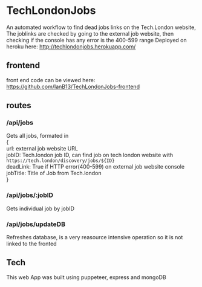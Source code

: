 # TechLondonJobs
An automated workflow to find dead jobs links on the Tech.London website,
The joblinks are checked by going to the external job website, then checking if the console has any
error is the 400-599 range
Deployed on heroku here: http://techlondonjobs.herokuapp.com/

## frontend
front end code can be viewed here: https://github.com/IanB13/TechLondonJobs-frontend

## routes
### /api/jobs
Gets all jobs, formated in\
{\
    url: external job website URL\
    jobID: Tech.london job ID, can find job on tech london website with `https://tech.london/discovery/jobs/${ID}`\
    deadLink:  True if HTTP error(400-599) on external job website console\
    jobTitle: Title of Job from Tech.london\
}

### /api/jobs/:jobID
Gets individual job by jobID

### /api/jobs/updateDB
Refreshes database, is a very reasource intensive operation so it is not linked to the fronted 


## Tech
This web App was built using puppeteer, express and mongoDB
